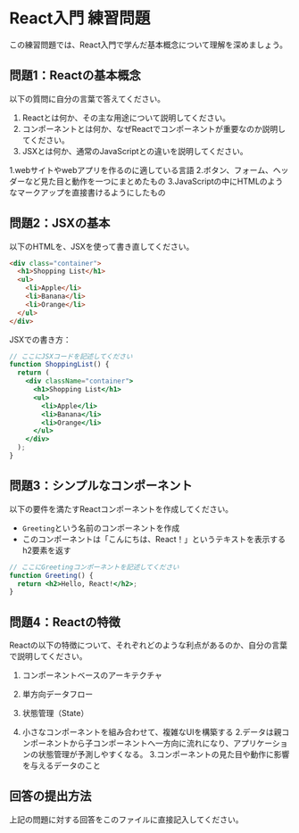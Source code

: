 # React入門 練習問題

この練習問題では、React入門で学んだ基本概念について理解を深めましょう。

## 問題1：Reactの基本概念
以下の質問に自分の言葉で答えてください。

1. Reactとは何か、その主な用途について説明してください。
2. コンポーネントとは何か、なぜReactでコンポーネントが重要なのか説明してください。
3. JSXとは何か、通常のJavaScriptとの違いを説明してください。

1.webサイトやwebアプリを作るのに適している言語
2.ボタン、フォーム、ヘッダーなど見た目と動作を一つにまとめたもの
3.JavaScriptの中にHTMLのようなマークアップを直接書けるようにしたもの

## 問題2：JSXの基本
以下のHTMLを、JSXを使って書き直してください。

```html
<div class="container">
  <h1>Shopping List</h1>
  <ul>
    <li>Apple</li>
    <li>Banana</li>
    <li>Orange</li>
  </ul>
</div>
```

JSXでの書き方：
```jsx
// ここにJSXコードを記述してください
function ShoppingList() {
  return (
    <div className="container">
      <h1>Shopping List</h1>
      <ul>
        <li>Apple</li>
        <li>Banana</li>
        <li>Orange</li>
      </ul>
    </div>
  );
}
```

## 問題3：シンプルなコンポーネント
以下の要件を満たすReactコンポーネントを作成してください。

- `Greeting`という名前のコンポーネントを作成
- このコンポーネントは「こんにちは、React！」というテキストを表示するh2要素を返す

```jsx
// ここにGreetingコンポーネントを記述してください
function Greeting() {
  return <h2>Hello, React!</h2>;
}
```

## 問題4：Reactの特徴
Reactの以下の特徴について、それぞれどのような利点があるのか、自分の言葉で説明してください。

1. コンポーネントベースのアーキテクチャ
2. 単方向データフロー
3. 状態管理（State）

1. 小さなコンポーネントを組み合わせて、複雑なUIを構築する
2.データは親コンポーネントから子コンポーネントへ一方向に流れになり、アプリケーションの状態管理が予測しやすくなる。
3.コンポーネントの見た目や動作に影響を与えるデータのこと

## 回答の提出方法
上記の問題に対する回答をこのファイルに直接記入してください。
